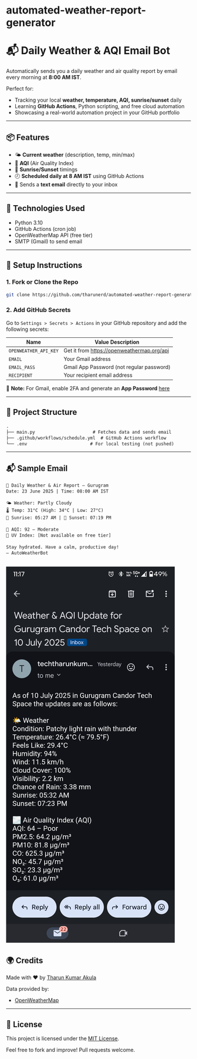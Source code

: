 # automated-weather-report-generator
# 📬 Daily Weather & AQI Email Bot

Automatically sends you a daily weather and air quality report by email every morning at **8:00 AM IST**.

Perfect for:
- Tracking your local **weather, temperature, AQI, sunrise/sunset** daily
- Learning **GitHub Actions**, Python scripting, and free cloud automation
- Showcasing a real-world automation project in your GitHub portfolio

---

## 📦 Features
- 🌤 **Current weather** (description, temp, min/max)
- 💨 **AQI** (Air Quality Index)
- 🌅 **Sunrise/Sunset** timings
- 🕗 **Scheduled daily at 8 AM IST** using GitHub Actions
- 📧 Sends a **text email** directly to your inbox

---

## 🧰 Technologies Used
- Python 3.10
- GitHub Actions (cron job)
- OpenWeatherMap API (free tier)
- SMTP (Gmail) to send email

---

## 🔧 Setup Instructions

### 1. Fork or Clone the Repo
```bash
git clone https://github.com/tharunerd/automated-weather-report-generator.git
```

### 2. Add GitHub Secrets
Go to `Settings > Secrets > Actions` in your GitHub repository and add the following secrets:

| Name                | Value Description                    |
|---------------------|--------------------------------------|
| `OPENWEATHER_API_KEY` | Get it from https://openweathermap.org/api |
| `EMAIL`              | Your Gmail address                  |
| `EMAIL_PASS`         | Gmail App Password (not regular password) |
| `RECIPIENT`          | Your recipient email address        |

📌 **Note:** For Gmail, enable 2FA and generate an **App Password** [here](https://myaccount.google.com/apppasswords)

---

## 📁 Project Structure
```text
.
├── main.py                      # Fetches data and sends email
├── .github/workflows/schedule.yml  # GitHub Actions workflow
└── .env                        # For local testing (not pushed)
```

---

## 📬 Sample Email
```
📍 Daily Weather & Air Report – Gurugram
Date: 23 June 2025 | Time: 08:00 AM IST

🌤 Weather: Partly Cloudy
🌡 Temp: 31°C (High: 34°C | Low: 27°C)
🌅 Sunrise: 05:27 AM | 🌇 Sunset: 07:19 PM

💨 AQI: 92 – Moderate
🔆 UV Index: [Not available on free tier]

Stay hydrated. Have a calm, productive day!
– AutoWeatherBot
```
![Weather Report Screenshot](images/Result_1.png)
---

## 🌍 Credits
Made with ❤️ by [Tharun Kumar Akula](https://github.com/tharunerd)

Data provided by:
- [OpenWeatherMap](https://openweathermap.org/)

---

## 📌 License
This project is licensed under the [MIT License](LICENSE).

Feel free to fork and improve! Pull requests welcome.
